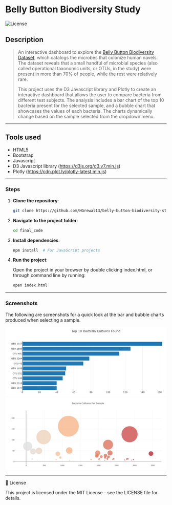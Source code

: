 # Belly Button Biodiversity Study

![License](https://img.shields.io/badge/license-MIT-blue)

Description
---
> An interactive dashboard to explore the <a href="https://robdunnlab.com/projects/belly-button-biodiversity/" target="_blank">Belly Button Biodiversity Dataset</a>, which catalogs the microbes that colonize human navels. The dataset reveals that a small handful of microbial species (also called operational taxonomic units, or OTUs, in the study) were present in more than 70% of people, while the rest were relatively rare.
>
> This project uses the D3 Javascript library and Plotly to create an interactive dashboard that allows the user to compare bacteria from different test subjects. The analysis includes a bar chart of the top 10 bacteria present for the selected sample, and a bubble chart that showcases the values of each bacteria. The charts dynamically change based on the sample selected from the dropdown menu.
---

Tools used
---
- HTML5
- Bootstrap
- Javascript
- D3 Javascript library (https://d3js.org/d3.v7.min.js)
- Plotly (https://cdn.plot.ly/plotly-latest.min.js)

---

### Steps

1. **Clone the repository**:

    ```bash
    git clone https://github.com/HGrewal13/belly-button-biodiversity-study.git
    ```

2. **Navigate to the project folder**:

    ```bash
    cd final_code
    ```

3. **Install dependencies**:

    ```bash
    npm install  # For JavaScript projects
    ```

4. **Run the project**:

    Open the project in your browser by double clicking index.html, or through command line by running:
   
    ```bash
    open index.html
    ```

---

### Screenshots

The following are screenshots for a quick look at the bar and bubble charts produced when selecting a sample.

<img src="https://github.com/HGrewal13/belly-button-biodiversity-study/blob/main/final_code/images/bacteria-bar-chart.jpg">
<br>
<img src="https://github.com/HGrewal13/belly-button-biodiversity-study/blob/main/final_code/images/bacteria-bubble-chart.jpg">

---

📝 License

This project is licensed under the MIT License - see the LICENSE file for details.
